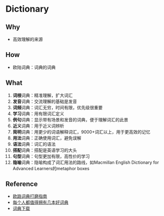 # Dictionary

## Why

* 高效理解的来源

## How 

- 欧陆词典：词典的词典

## What 

1. **词根**词典：精准理解，扩大词汇
1. **发音**词典：交流理解的基础是发音
1. **词频**词典：词汇无穷，时间有限，优先级很重要
1. **学习**词典：用有限词汇定义
1. **例句**词典：显示带有场景和发音的词典，便于理解词汇的此景
1. **近义**词典：用于近义词辨析
1. **简明**词典：用更少的词语解释词汇，9000+词汇以上，用于更高效的记忆
1. **用法**词典：正确使用词汇，避免误解
2. **语法**词典：词汇的语法
1. **搭配**词典：搭配是英语学习的大头
1. **句型**词典：句型更加有限，高性价的学习
1. **隐喻**词典：隐喻构成了词汇用法的路线，如Macmillan English Dictionary for Advanced Learners的metaphor boxes


## Reference

- [欧路词典打磨指南](https://zhuanlan.zhihu.com/p/64925212)
- [每个人都值得拥有几本好词典](https://zhuanlan.zhihu.com/p/20214473)
- [词典下载](https://downloads.freemdict.com/100G_Super_Big_Collection/%E8%AF%8D%E9%A2%91/)